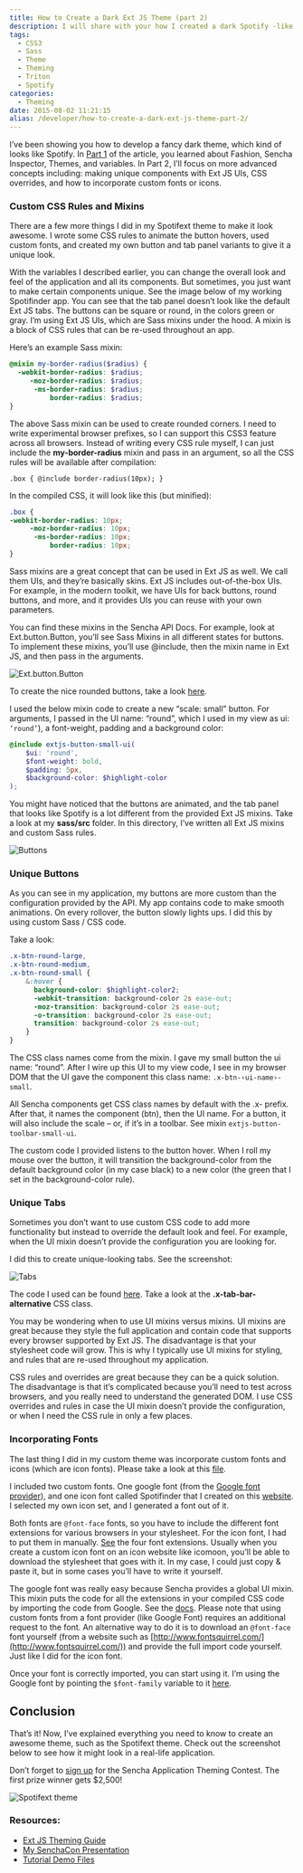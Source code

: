 ```yaml
---
title: How to Create a Dark Ext JS Theme (part 2)
description: I will share with your how I created a dark Spotify -like dark Ext JS theme.
tags:
  - CSS3
  - Sass
  - Theme
  - Theming
  - Triton
  - Spotify
categories:
  - Theming
date: 2015-08-02 11:21:15
alias: /developer/how-to-create-a-dark-ext-js-theme-part-2/
---
```


I’ve been showing you how to develop a fancy dark theme, which kind of looks like Spotify. In [Part 1](/Theming/how-to-create-a-dark-ext-js-theme-part-1/) of the article, you learned about Fashion, Sencha Inspector, Themes, and variables. In Part 2, I’ll focus on more advanced concepts including: making unique components with Ext JS UIs, CSS overrides, and how to incorporate custom fonts or icons.

<!--more-->

### Custom CSS Rules and Mixins

There are a few more things I did in my Spotifext theme to make it look awesome. I wrote some CSS rules to animate the button hovers, used custom fonts, and created my own button and tab panel variants to give it a unique look.

With the variables I described earlier, you can change the overall look and feel of the application and all its components. But sometimes, you just want to make certain components unique. See the image below of my working Spotifinder app. You can see that the tab panel doesn’t look like the default Ext JS tabs. The buttons can be square or round, in the colors green or gray. I’m using Ext JS UIs, which are Sass mixins under the hood. A mixin is a block of CSS rules that can be re-used throughout an app.

Here’s an example Sass mixin:

``` SCSS
@mixin my-border-radius($radius) {
  -webkit-border-radius: $radius;
     -moz-border-radius: $radius;
      -ms-border-radius: $radius;
          border-radius: $radius;
}
```

The above Sass mixin can be used to create rounded corners. I need to write experimental browser prefixes, so I can support this CSS3 feature across all browsers. Instead of writing every CSS rule myself, I can just include the **my-border-radius** mixin and pass in an argument, so all the CSS rules will be available after compilation:

`.box { @include border-radius(10px); }`

In the compiled CSS, it will look like this (but minified):

``` SCSS
.box {
-webkit-border-radius: 10px;
     -moz-border-radius: 10px;
      -ms-border-radius: 10px;
          border-radius: 10px;
}
```

Sass mixins are a great concept that can be used in Ext JS as well. We call them UIs, and they’re basically skins. Ext JS includes out-of-the-box UIs. For example, in the modern toolkit, we have UIs for back buttons, round buttons, and more, and it provides UIs you can reuse with your own parameters.

You can find these mixins in the Sencha API Docs. For example, look at Ext.button.Button, you’ll see Sass Mixins in all different states for buttons. To implement these mixins, you’ll use @include, then the mixin name in Ext JS, and then pass in the arguments.

![Ext.button.Button](/images/20150721-theming-tutorial-part2-img1.png)

To create the nice rounded buttons, take a look [here](https://github.com/savelee/sencha-theming-tutorial/blob/master/packages/local/theme-spotifext/sass/src/button/Button.scss).

I used the below mixin code to create a new “scale: small” button. For arguments, I passed in the UI name: “round”, which I used in my view as ui: `‘round’`), a font-weight, padding and a background color:

``` SCSS
@include extjs-button-small-ui(
	$ui: 'round',
	$font-weight: bold,
	$padding: 5px,
	$background-color: $highlight-color 
);
```

You might have noticed that the buttons are animated, and the tab panel that looks like Spotify is a lot different from the provided Ext JS mixins. Take a look at my **sass/src** folder. In this directory, I’ve written all Ext JS mixins and custom Sass rules.

![Buttons](/images/20150721-theming-tutorial-part2-img2b.png)

### Unique Buttons

As you can see in my application, my buttons are more custom than the configuration provided by the API. My app contains code to make smooth animations. On every rollover, the button slowly lights ups. I did this by using custom Sass / CSS code.

Take a look:

``` SCSS
.x-btn-round-large,
.x-btn-round-medium,
.x-btn-round-small {
	&:hover {
	  background-color: $highlight-color2;
	  -webkit-transition: background-color 2s ease-out;
	  -moz-transition: background-color 2s ease-out;
	  -o-transition: background-color 2s ease-out;
	  transition: background-color 2s ease-out;
	}
}
```

The CSS class names come from the mixin. I gave my small button the ui name: “round”. After I wire up this UI to my view code, I see in my browser DOM that the UI gave the component this class name: `.x-btn-‹ui-name›-small`.

All Sencha components get CSS class names by default with the .x- prefix. After that, it names the component (btn), then the UI name. For a button, it will also include the scale – or, if it’s in a toolbar. See mixin `extjs-button-toolbar-small-ui`.

The custom code I provided listens to the button hover. When I roll my mouse over the button, it will transition the background-color from the default background color (in my case black) to a new color (the green that I set in the background-color rule).

### Unique Tabs

Sometimes you don’t want to use custom CSS code to add more functionality but instead to override the default look and feel. For example, when the UI mixin doesn’t provide the configuration you are looking for.

I did this to create unique-looking tabs. See the screenshot:

![](/images/20150721-theming-tutorial-part2-img3.png "Tabs")

The code I used can be found [here](https://github.com/savelee/sencha-theming-tutorial/blob/master/packages/local/theme-spotifext/sass/src/tab/Panel.scss). Take a look at the **.x-tab-bar-alternative** CSS class.

You may be wondering when to use UI mixins versus mixins. UI mixins are great because they style the full application and contain code that supports every browser supported by Ext JS. The disadvantage is that your stylesheet code will grow. This is why I typically use UI mixins for styling, and rules that are re-used throughout my application.

CSS rules and overrides are great because they can be a quick solution. The disadvantage is that it’s complicated because you’ll need to test across browsers, and you really need to understand the generated DOM. I use CSS overrides and rules in case the UI mixin doesn’t provide the configuration, or when I need the CSS rule in only a few places.

### Incorporating Fonts

The last thing I did in my custom theme was incorporate custom fonts and icons (which are icon fonts). Please take a look at this [file](https://github.com/savelee/sencha-theming-tutorial/blob/master/packages/local/theme-spotifext/sass/src/Component.scss).

I included two custom fonts. One google font (from the [Google font provider](https://www.google.com/fonts)), and one icon font called Spotifinder that I created on this [website](https://icomoon.io/app/#/select). I selected my own icon set, and I generated a font out of it.

Both fonts are `@font-face` fonts, so you have to include the different font extensions for various browsers in your stylesheet. For the icon font, I had to put them in manually. [See](https://github.com/savelee/sencha-theming-tutorial/tree/master/packages/local/theme-spotifext/resources) the four font extensions. Usually when you create a custom icon font on an icon website like icomoon, you’ll be able to download the stylesheet that goes with it. In my case, I could just copy & paste it, but in some cases you’ll have to write it yourself.

The google font was really easy because Sencha provides a global UI mixin. This mixin puts the code for all the extensions in your compiled CSS code by importing the code from Google. See the [docs](http://docs.sencha.com/extjs/6.0/6.0.0-classic/source/google-webfont.scss.html#Global_CSS-css_mixin-google-webfont). Please note that using custom fonts from a font provider (like Google Font) requires an additional request to the font. An alternative way to do it is to download an `@font-face` font yourself (from a website such as [http://www.fontsquirrel.com/](http://www.fontsquirrel.com/)) and provide the full import code yourself. Just like I did for the icon font.

Once your font is correctly imported, you can start using it. I’m using the Google font by pointing the `$font-family` variable to it [here](https://github.com/savelee/sencha-theming-tutorial/blob/master/packages/local/theme-spotifext/sass/var/_config.scss).

## Conclusion  

That’s it! Now, I’ve explained everything you need to know to create an awesome theme, such as the Spotifext theme. Check out the screenshot below to see how it might look in a real-life application.

Don’t forget to [sign up](http://pages.sencha.com/App-Theming-Contest-2015.html) for the Sencha Application Theming Contest. The first prize winner gets $2,500!

![Spotifext theme](/images/20150721-theming-tutorial-part2-img4.png)

### Resources:

* [Ext JS Theming Guide](http://docs.sencha.com/extjs/6.0/core_concepts/theming.html)  
* [My SenchaCon Presentation](https://speakerdeck.com/savelee/advanced-theming-with-sencha-cmd)  
* [Tutorial Demo Files](https://github.com/savelee/sencha-theming-tutorial/)